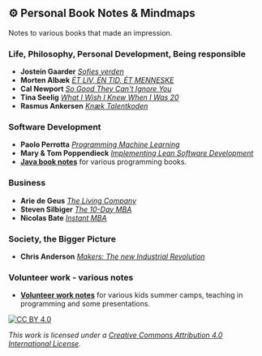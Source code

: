 ## ⚙️ Personal Book Notes & Mindmaps

Notes to various books that made an impression.

### Life, Philosophy, Personal Development, Being responsible

* **Jostein Gaarder** [*Sofies verden*](./gaarder)
* **Morten Albæk** [*ÉT LIV, ÉN TID, ÉT MENNESKE*](./albaek)
* **Cal Newport** [*So Good They Can't Ignore You*](./newport)
* **Tina Seelig** [*What I Wish I Knew When I Was 20*](./seelig)
* **Rasmus Ankersen** [*Knæk Talentkoden*](./ankersen)

### Software Development

* **Paolo Perrotta** [*Programming Machine Learning*](./perrotta)
* **Mary & Tom Poppendieck** [*Implementing Lean Software Development*](./poppendieck)
* [**Java book notes**](./java) for various programming books.

### Business

* **Arie de Geus** [*The Living Company*](./geus)
* **Steven Silbiger** [*The 10-Day MBA*](./silbiger)
* **Nicolas Bate** [*Instant MBA*](./bate)

### Society, the Bigger Picture

* **Chris Anderson** [*Makers: The new Industrial Revolution*](./anderson)

### Volunteer work - various notes

* [**Volunteer work notes**](./volunteer) for various kids summer camps, teaching in programming and some presentations.


[![CC BY 4.0][cc-by-image]][cc-by]

*This work is licensed under a [Creative Commons Attribution 4.0 International
License][cc-by].*

[cc-by]: http://creativecommons.org/licenses/by/4.0/
[cc-by-image]: https://i.creativecommons.org/l/by/4.0/88x31.png
